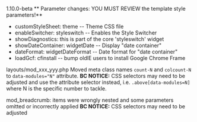 
1.10.0-beta
** Parameter changes: YOU MUST REVIEW the template style parameters!**

* customStyleSheet:  theme -- Theme CSS file
* enableSwitcher:  styleswitch -- Enables the Style Switcher
* showDiagnostics:  this is part of the core 'styleswitch' widget
* showDateContainer:  widgetDate -- Display "date container"
* dateFormat:  widgetDateFormat -- Date format for "date container"
* loadGcf:  cfinstall -- bump oldIE users to install Google Chrome Frame

layouts/mod_xxx_yyy.php
	Moved meta class names `count-N` and `colcount-N` to `data-modules="N"` attribute.
	**BC NOTICE:** CSS selectors may need to be adjusted and use the attribute
	selector instead, i.e. `.above[data-modules=N]` where N is the  specific 
	number to tackle.

mod_breadcrumb:
	items were wrongly nested and some parameters omitted or incorrectly applied
	**BC NOTICE:** CSS selectors may need to be adjusted

